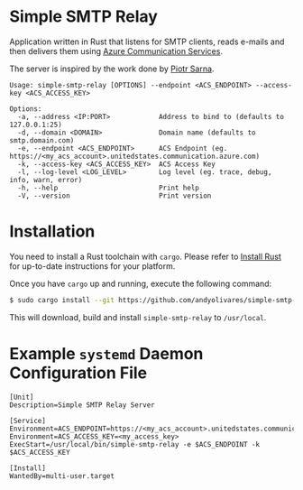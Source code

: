 # Simple SMTP Relay
Application written in Rust that listens for SMTP clients, reads e-mails and then delivers them using [Azure Communication Services](https://azure.microsoft.com/en-us/products/communication-services).

The server is inspired by the work done by [Piotr Sarna](https://blog.turso.tech/write-your-own-email-server-in-rust-36f4ff5b1956).

```
Usage: simple-smtp-relay [OPTIONS] --endpoint <ACS_ENDPOINT> --access-key <ACS_ACCESS_KEY>

Options:
  -a, --address <IP:PORT>            Address to bind to (defaults to 127.0.0.1:25)
  -d, --domain <DOMAIN>              Domain name (defaults to smtp.domain.com)
  -e, --endpoint <ACS_ENDPOINT>      ACS Endpoint (eg. https://<my_acs_account>.unitedstates.communication.azure.com)
  -k, --access-key <ACS_ACCESS_KEY>  ACS Access Key
  -l, --log-level <LOG_LEVEL>        Log level (eg. trace, debug, info, warn, error)
  -h, --help                         Print help
  -V, --version                      Print version
```

# Installation

You need to install a Rust toolchain with `cargo`. Please refer to [Install Rust](https://www.rust-lang.org/tools/install) for up-to-date instructions for your platform.

Once you have `cargo` up and running, execute the following command:

```bash
$ sudo cargo install --git https://github.com/andyolivares/simple-smtp-relay.git --root /usr/local
```

This will download, build and install `simple-smtp-relay` to `/usr/local`.

# Example `systemd` Daemon Configuration File

```
[Unit]
Description=Simple SMTP Relay Server

[Service]
Environment=ACS_ENDPOINT=https://<my_acs_account>.unitedstates.communication.azure.com
Environment=ACS_ACCESS_KEY=<my_access_key>
ExecStart=/usr/local/bin/simple-smtp-relay -e $ACS_ENDPOINT -k $ACS_ACCESS_KEY

[Install]
WantedBy=multi-user.target
```